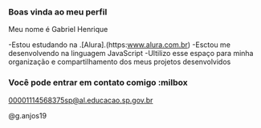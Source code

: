 ### Boas vinda ao meu perfil 

Meu nome é Gabriel Henrique

 -Estou estudando na .[Alura].(https:www.alura.com.br)
 -Esctou me desenvolvendo na linguagem JavaScript
 -Ultilizo esse espaço para minha organização e compartilhamento dos meus projetos desenvolvidos

 ### Você pode entrar em contato comigo :milbox

 00001114568375sp@al.educacao.sp.gov.br

 @g.anjos19
